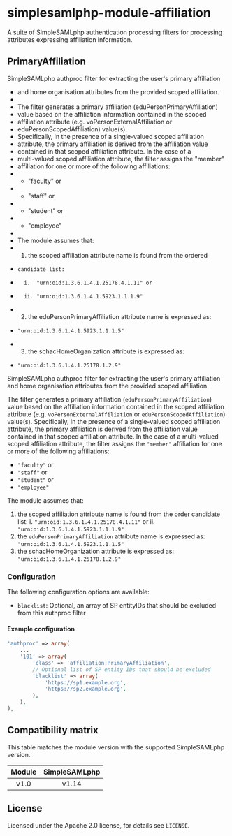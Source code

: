 # simplesamlphp-module-affiliation

A suite of SimpleSAMLphp authentication processing filters for processing
attributes expressing affiliation information.

## PrimaryAffiliation

SimpleSAMLphp authproc filter for extracting the user's primary affiliation
 * and home organisation attributes from the provided scoped affiliation.
 *
 * The filter generates a primary affiliation (eduPersonPrimaryAffiliation)
 * value based on the affiliation information contained in the scoped
 * affiliation attribute (e.g. voPersonExternalAffiliation or 
 * eduPersonScopedAffiliation) value(s).
 * Specifically, in the presence of a single-valued scoped affiliation
 * attribute, the primary affiliation is derived from the affiliation value
 * contained in that scoped affiliation attribute. In the case of a
 * multi-valued scoped affiliation attribute, the filter assigns the "member"
 * affiliation for one or more of the following affiliations:
 *   - "faculty" or
 *   - "staff" or
 *   - "student" or
 *   - "employee"
 *
 * The module assumes that:
 *  1. the scoped affiliation attribute name is found from the ordered
 *     candidate list:
 *       i.  "urn:oid:1.3.6.1.4.1.25178.4.1.11" or
 *       ii. "urn:oid:1.3.6.1.4.1.5923.1.1.1.9"
 *  2. the eduPersonPrimaryAffiliation attribute name is expressed as:
 *     "urn:oid:1.3.6.1.4.1.5923.1.1.1.5"
 *  3. the schacHomeOrganization attribute is expressed as:
 *     "urn:oid:1.3.6.1.4.1.25178.1.2.9"

SimpleSAMLphp authproc filter for extracting the user's primary affiliation 
and home organisation attributes from the provided scoped affiliation.
 
The filter generates a primary affiliation (`eduPersonPrimaryAffiliation`)
value based on the affiliation information contained in the scoped
affiliation attribute (e.g. `voPersonExternalAffiliation` or
`eduPersonScopedAffiliation`) value(s).
Specifically, in the presence of a single-valued scoped affiliation attribute,
the primary affiliation is derived from the affiliation value contained in
that scoped affiliation attribute. In the case of a multi-valued scoped
affiliation attribute, the filter assigns the `"member"` affiliation for one or more of the following affiliations:

* `"faculty"` or
* `"staff"` or
* `"student"` or
* `"employee"`

The module assumes that:
1. the scoped affiliation attribute name is found from the order candidate
   list:
   i.  `"urn:oid:1.3.6.1.4.1.25178.4.1.11"` or
   ii. `"urn:oid:1.3.6.1.4.1.5923.1.1.1.9"`
2. the `eduPersonPrimaryAffiliation` attribute name is expressed as:
   `"urn:oid:1.3.6.1.4.1.5923.1.1.1.5"`
3. the schacHomeOrganization attribute is expressed as:
   `"urn:oid:1.3.6.1.4.1.25178.1.2.9"`

### Configuration

The following configuration options are available:

* `blacklist`: Optional, an array of SP entityIDs that should be excluded
  from this authproc filter

#### Example configuration

```php
'authproc' => array(
    ...
    '101' => array(
        'class' => 'affiliation:PrimaryAffiliation',
        // Optional list of SP entity IDs that should be excluded
        'blacklist' => array(
            'https://sp1.example.org',
            'https://sp2.example.org',
        ),
    ),
),
```

## Compatibility matrix

This table matches the module version with the supported SimpleSAMLphp version.

| Module |  SimpleSAMLphp |
|:------:|:--------------:|
| v1.0   | v1.14          |

## License

Licensed under the Apache 2.0 license, for details see `LICENSE`.
